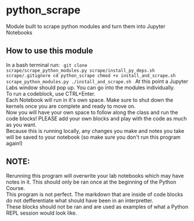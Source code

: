 # python_scrape
Module built to scrape python modules and turn them into Jupyter Notebooks

## How to use this module
In a bash terminal run:
<code>
git clone scrape/scrape_python_modules.py scrape/install_py_deps.sh scrape/.gitignore
cd python_scrape
chmod +x install_and_scrape.sh scrape_python_modules.py
./install_and_scrape.sh
</code>
At this point a Jupyter Labs window should pop up. You can go into the modules individually.<br>
To run a codeblock, use CTRL+Enter.<br>
Each Notebook will run in it's own space. Make sure to shut down the kernels once you are complete and ready to move on. <br>
Now you will have your own space to follow along the class and run the code blocks! PLEASE add your own blocks and play with the code as much as you want.<br>
Because this is running locally, any changes you make and notes you take will be saved to your notebook (so make sure you don't run this program again!)


## NOTE:
Rerunning this program will overwrite your lab notebooks which may have notes in it. This should only be ran once at the beginning of the Python Course.<br>
This program is not perfect. The markdown that are inside of code blocks do not defferentiate what should have been in an interpretter.<br>
    These blocks should not be ran and are used as examples of what a Python REPL session would look like.<br>